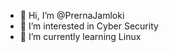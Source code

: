 - 👋 Hi, I’m @PrernaJamloki
- 👀 I’m interested in Cyber Security 
- 🌱 I’m currently learning Linux 
  

<!---
PrernaJamloki/PrernaJamloki is a ✨ special ✨ repository because its `README.md` (this file) appears on your GitHub profile.
You can click the Preview link to take a look at your changes.
--->

